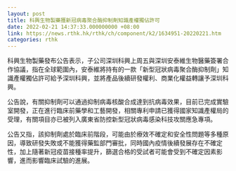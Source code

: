```yaml
---
layout: post
title: 科興生物製藥獲新冠病毒聚合酶抑制劑知識產權獨佔許可
date: 2022-02-21 14:37:33.000000000 +08:00
link: https://news.rthk.hk/rthk/ch/component/k2/1634951-20220221.htm
categories: rthk
---
```


科興生物製藥發布公告表示，子公司深圳科興上周五與深圳安泰維生物醫藥簽署合作協議，指在全球範圍內，安泰維將持有的一款「新型冠狀病毒聚合酶抑制劑」知識產權獨佔許可給予深圳科興，並將產品後續研發權利、商業化權益轉讓予深圳科興。

公告說，有關抑制劑可以通過抑制病毒核酸合成達到抗病毒效果，目前已完成實驗室開發，正在進行臨床前藥學和工藝開發，相關專利申請已獲得國家知識產權局的受理，有關項目亦已被列入廣東省防控新型冠狀病毒感染科技攻關應急專項。

公告又指，該抑制劑處於臨床前階段，可能由於療效不確定和安全性問題等多種原因，導致研發失敗或不能獲得藥監部門審批，同時國內疫情後續發展存在不確定性，加上隨著新冠疫苗接種率提升，篩選合格的受試者可能會受到不確定因素影響，進而影響臨床試驗的進展。
